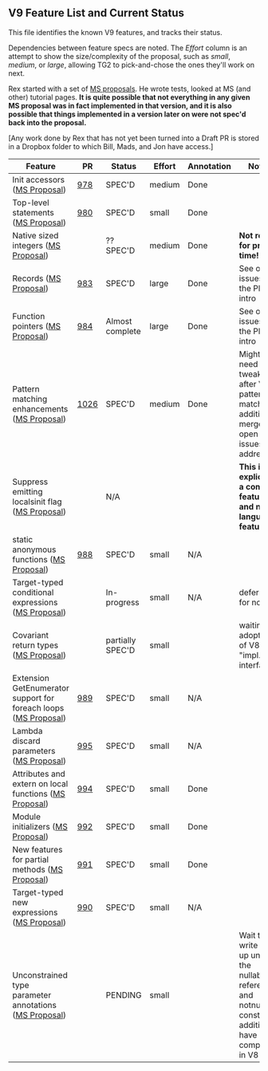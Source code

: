 ## V9 Feature List and Current Status

This file identifies the known V9 features, and tracks their status.

Dependencies between feature specs are noted. The *Effort* column is an attempt to show the size/complexity of the proposal, such as *small*, *medium*, or *large*, allowing TG2 to pick-and-chose the ones they'll work on next.

Rex started with a set of [MS proposals](https://github.com/dotnet/csharplang/tree/main/proposals/csharp-9.0). He wrote tests, looked at MS (and other) tutorial pages. **It is quite possible that not everything in any given MS proposal was in fact implemented in that version, and it is also possible that things implemented in a version later on were not spec'd back into the proposal.** 

[Any work done by Rex that has not yet been turned into a Draft PR is stored in a Dropbox folder to which Bill, Mads, and Jon have access.]

Feature | PR | Status | Effort | Annotation | Notes
------- | -- | ------ | ------ | ---------- | ------
Init accessors ([MS Proposal](https://github.com/dotnet/csharplang/blob/main/proposals/csharp-9.0/init.md))         | [978](https://github.com/dotnet/csharpstandard/pull/978) | SPEC'D | medium | Done | 
Top-level statements ([MS Proposal](https://github.com/dotnet/csharplang/blob/main/proposals/csharp-9.0/top-level-statements.md))	| [980](https://github.com/dotnet/csharpstandard/pull/980) | SPEC'D |  small | Done | 
Native sized integers ([MS Proposal](https://github.com/dotnet/csharplang/blob/main/proposals/csharp-9.0/native-integers.md))	| | ?? SPEC'D | medium | Done | **Not ready for prime time!**
Records ([MS Proposal](https://github.com/dotnet/csharplang/blob/main/proposals/csharp-9.0/records.md))	| [983](https://github.com/dotnet/csharpstandard/pull/983) | SPEC'D | large | Done | See open issues in the PR intro
Function pointers ([MS Proposal](https://github.com/dotnet/csharplang/blob/main/proposals/csharp-9.0/function-pointers.md))	| [984](https://github.com/dotnet/csharpstandard/pull/984) | Almost complete | large | Done | See open issues in the PR intro
Pattern matching enhancements ([MS Proposal](https://github.com/dotnet/csharplang/blob/main/proposals/csharp-9.0/patterns3.md))	| [1026](https://github.com/dotnet/csharpstandard/pull/1026) | SPEC'D | medium | Done | Might need tweaking after V8 pattern-matching additions merged + open issues addressed
Suppress emitting localsinit flag ([MS Proposal](https://github.com/dotnet/csharplang/blob/main/proposals/csharp-9.0/skip-localsinit.md))	| | N/A | | | **This is explicitly a compiler feature and not a language feature**
static anonymous functions ([MS Proposal](https://github.com/dotnet/csharplang/blob/main/proposals/csharp-9.0/static-anonymous-functions.md))	| [988](https://github.com/dotnet/csharpstandard/pull/988) | SPEC'D | small | N/A |
Target-typed conditional expressions ([MS Proposal](https://github.com/dotnet/csharplang/blob/main/proposals/csharp-9.0/target-typed-conditional-expression.md))	| | In-progress | small | N/A | deferred for now
Covariant return types ([MS Proposal](https://github.com/dotnet/csharplang/blob/main/proposals/csharp-9.0/covariant-returns.md))	| | partially SPEC'D |  small | | waiting on adoption of V8 "impl. in interfaces"
Extension GetEnumerator support for foreach loops ([MS Proposal](https://github.com/dotnet/csharplang/blob/main/proposals/csharp-9.0/extension-getenumerator.md))	| [989](https://github.com/dotnet/csharpstandard/pull/989)| SPEC'D | small | N/A | 
Lambda discard parameters ([MS Proposal](https://github.com/dotnet/csharplang/blob/main/proposals/csharp-9.0/lambda-discard-parameters.md))	| [995](https://github.com/dotnet/csharpstandard/pull/995) | SPEC'D | small | N/A | 
Attributes and extern on local functions ([MS Proposal](https://github.com/dotnet/csharplang/blob/main/proposals/csharp-9.0/local-function-attributes.md))	| [994](https://github.com/dotnet/csharpstandard/pull/994)| SPEC'D | small | Done | 
Module initializers ([MS Proposal](https://github.com/dotnet/csharplang/blob/main/proposals/csharp-9.0/module-initializers.md))	| [992](https://github.com/dotnet/csharpstandard/pull/992)| SPEC'D | small | Done |
New features for partial methods ([MS Proposal](https://github.com/dotnet/csharplang/blob/main/proposals/csharp-9.0/extending-partial-methods.md))	| [991](https://github.com/dotnet/csharpstandard/pull/991) | SPEC'D | small | Done | 
Target-typed new expressions ([MS Proposal](https://github.com/dotnet/csharplang/blob/main/proposals/csharp-9.0/target-typed-new.md))	| [990](https://github.com/dotnet/csharpstandard/pull/990) | SPEC'D | small | N/A |
Unconstrained type parameter annotations ([MS Proposal](https://github.com/dotnet/csharplang/blob/main/proposals/csharp-9.0/unconstrained-type-parameter-annotations.md))	| | PENDING | small | | Wait to write this up until all the nullable reference and notnull constraint additions have been completed in V8
